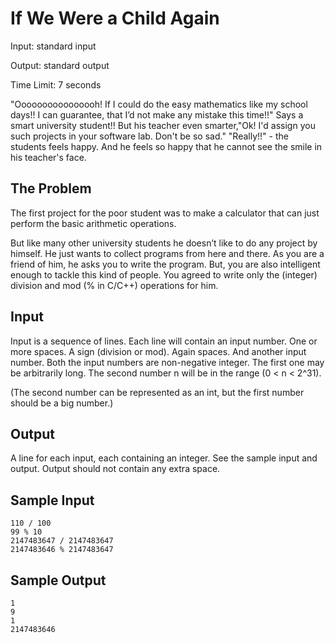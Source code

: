 If We Were a Child Again
========================

Input: standard input

Output: standard output

Time Limit: 7 seconds
 
"Oooooooooooooooh!
 If I could do the easy mathematics like my school days!!
 I can guarantee, that I’d not make any mistake this time!!"
 Says a smart university student!!
 But his teacher even smarter,"Ok! I'd assign you such projects in your software lab. Don't be so sad."
 "Really!!" - the students feels happy. And he feels so happy that he cannot see the smile in his teacher's face.
 
 

The Problem
-----------
 
The first project for the poor student was to make a calculator that can just perform the basic arithmetic operations.
 
But like many other university students he doesn’t like to do any project by himself. He just wants to collect programs from here and there. As you are a friend of him, he asks you to write the program. But, you are also intelligent enough to tackle this kind of people. You agreed to write only the (integer) division and mod (% in C/C++) operations for him.
 
Input
-----
Input is a sequence of lines. Each line will contain an input number. One or more spaces. A sign (division or mod). Again spaces. And another input number. Both the input numbers are non-negative integer. The first one may be arbitrarily long. The second number n will be in the range (0 < n < 2^31).

(The second number can be represented as an int, but the first number should be a big number.)
 
Output
------
A line for each input, each containing an integer. See the sample input and output. Output should not contain any extra space.
 
Sample Input
------------
    110 / 100
    99 % 10
    2147483647 / 2147483647
    2147483646 % 2147483647
 
Sample Output
-------------
    1
    9
    1
    2147483646
